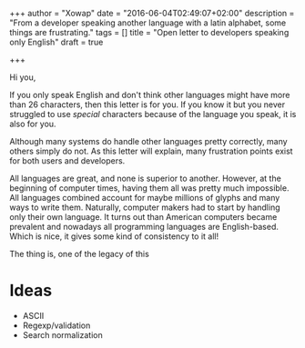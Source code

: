 +++
author = "Xowap"
date = "2016-06-04T02:49:07+02:00"
description = "From a developer speaking another language with a latin alphabet, some things are frustrating."
tags = []
title = "Open letter to developers speaking only English"
draft = true

+++

Hi you,

If you only speak English and don't think other languages might have more than 26 characters, then
this letter is for you. If you know it but you never struggled to use *special* characters because
of the language you speak, it is also for you.

Although many systems do handle other languages pretty correctly, many others simply do not. As this
letter will explain, many frustration points exist for both users and developers.

All languages are great, and none is superior to another. However, at the beginning of computer
times, having them all was pretty much impossible. All languages combined account for maybe millions
of glyphs and many ways to write them. Naturally, computer makers had to start by handling only
their own language. It turns out than American computers became prevalent and nowadays all
programming languages are English-based. Which is nice, it gives some kind of consistency to it all!

The thing is, one of the legacy of this


# Ideas

- ASCII
- Regexp/validation
- Search normalization
